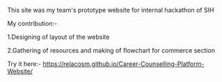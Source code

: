 This site was my team's prototype website for internal hackathon of SIH

My contribution:-

1.Designing of layout of the website

2.Gathering of resources and making of flowchart for commerce section



Try it here:- https://relacosm.github.io/Career-Counselling-Platform-Website/
